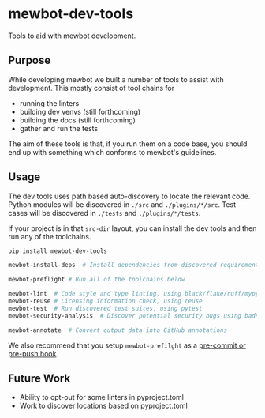 <!--
SPDX-FileCopyrightText: 2023 Mewbot Developers <mewbot@quicksilver.london>

SPDX-License-Identifier: BSD-2-Clause
-->

# mewbot-dev-tools

Tools to aid with mewbot development.

## Purpose

While developing mewbot we built a number of tools to assist with development.
This mostly consist of tool chains for
 - running the linters
 - building dev venvs (still forthcoming)
 - building the docs (still forthcoming)
 - gather and run the tests

The aim of these tools is that, if you run them on a code base, you should
end up with something which conforms to mewbot's guidelines.

## Usage

The dev tools uses path based auto-discovery to locate the relevant code.
Python modules will be discovered in `./src` and `./plugins/*/src`.
Test cases will be discovered in `./tests` and `./plugins/*/tests`.

If your project is in that `src-dir` layout, you can install the dev tools
and then run any of the toolchains.

```sh
pip install mewbot-dev-tools

mewbot-install-deps  # Install dependencies from discovered requirements.txt

mewbot-preflight # Run all of the toolchains below

mewbot-lint  # Code style and type linting, using black/flake/ruff/mypy/pylint
mewbot-reuse # Licensing information check, using reuse
mewbot-test  # Run discovered test suites, using pytest
mewbot-security-analysis  # Discover potential security bugs using badnit

mewbot-annotate  # Convert output data into GitHub annotations
```

We also recommend that you setup `mewbot-prefilght` as a
[pre-commit or pre-push hook](https://git-scm.com/book/en/v2/Customizing-Git-Git-Hooks).

## Future Work

- Ability to opt-out for some linters in pyproject.toml
- Work to discover locations based on pyproject.toml

